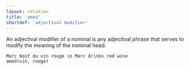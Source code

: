 ```yaml
---
layout: relation
title: 'amod'
shortdef: 'adjectival modifier'
---
```


An adjectival modifier of a nominal is any adjectival phrase that serves
to modify the meaning of the nominal head.

~~~ sdparse
Marc boit du vin rouge \n Marc drinks red wine
amod(vin, rouge)
~~~
